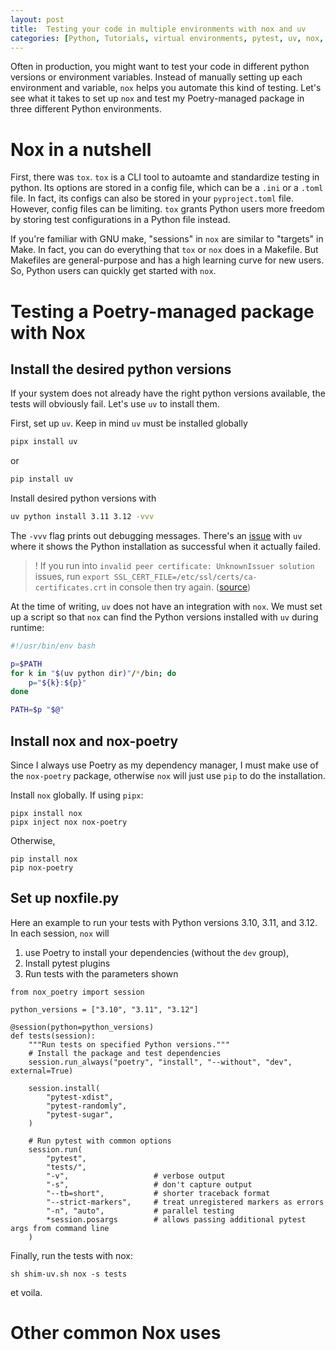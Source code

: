 ```yaml
---
layout: post
title:  Testing your code in multiple environments with nox and uv
categories: [Python, Tutorials, virtual environments, pytest, uv, nox, peotry]
---
```

Often in production, you might want to test your code in different python versions or environment variables. Instead of manually setting up each environment and variable, `nox` helps you automate this kind of testing. Let's see what it takes to set up `nox` and test my Poetry-managed package in three different Python environments.

# Nox in a nutshell
First, there was `tox`. `tox` is a CLI tool to autoamte and standardize testing in python. Its options are stored in a config file, which can be a `.ini` or a `.toml` file. In fact, its configs can also be stored in your `pyproject.toml` file. However, config files can be limiting. `tox` grants Python users more freedom by storing test configurations in a Python file instead.

If you're familiar with GNU make, "sessions" in `nox` are similar to "targets" in Make. In fact, you can do everything that `tox` or `nox` does in a Makefile. But Makefiles are general-purpose and has a high learning curve for new users. So, Python users can quickly get started with `nox`.


# Testing a Poetry-managed package with Nox
## Install the desired python versions
If your system does not already have the right python versions available, the tests will obviously fail. Let's use `uv` to install them.

First, set up `uv`. Keep in mind `uv` must be installed globally
```sh
pipx install uv
```
or
```sh
pip install uv
```
Install desired python versions with
```sh
uv python install 3.11 3.12 -vvv
```

The `-vvv` flag prints out debugging messages. There's an [issue](https://github.com/astral-sh/uv/issues/8812) with `uv` where it shows the Python installation as successful when it actually failed.

> ! If you run into `invalid peer certificate: UnknownIssuer solution` issues, run `export SSL_CERT_FILE=/etc/ssl/certs/ca-certificates.crt` in console then try again. ([source](https://github.com/astral-sh/uv/issues/1819))

At the time of writing, `uv` does not have an integration with `nox`. We must set up a script so that `nox` can find the Python versions installed with `uv` during runtime:
```sh
#!/usr/bin/env bash

p=$PATH
for k in "$(uv python dir)"/*/bin; do
    p="${k}:${p}"
done

PATH=$p "$@"
```


## Install nox and nox-poetry
Since I always use Poetry as my dependency manager, I must make use of the `nox-poetry` package, otherwise `nox` will just use `pip` to do the installation.

Install `nox` globally. If using `pipx`:
```
pipx install nox
pipx inject nox nox-poetry
```
Otherwise,
```
pip install nox
pip nox-poetry
```


## Set up noxfile.py
Here an example to run your tests with Python versions 3.10, 3.11, and 3.12. In each session, `nox` will 
1. use Poetry to install your dependencies (without the `dev` group), 
2. Install pytest plugins
3. Run tests with the parameters shown

```
from nox_poetry import session

python_versions = ["3.10", "3.11", "3.12"]

@session(python=python_versions)
def tests(session):
    """Run tests on specified Python versions."""
    # Install the package and test dependencies
    session.run_always("poetry", "install", "--without", "dev", external=True)
    
    session.install(
        "pytest-xdist",
        "pytest-randomly",
        "pytest-sugar",
    )
    
    # Run pytest with common options
    session.run(
        "pytest",
        "tests/",
        "-v",                   # verbose output
        "-s",                   # don't capture output
        "--tb=short",           # shorter traceback format
        "--strict-markers",     # treat unregistered markers as errors
        "-n", "auto",           # parallel testing
        *session.posargs        # allows passing additional pytest args from command line
    )
```

Finally, run the tests with nox:
```
sh shim-uv.sh nox -s tests
```

et voila.

# Other common Nox uses